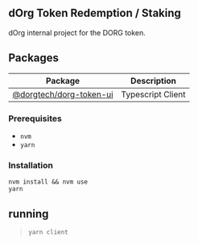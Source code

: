 ## dOrg Token Redemption / Staking
dOrg internal project for the DORG token.

## Packages  
| Package | Description |  
|---------|-------------|  
| [@dorgtech/dorg-token-ui](./packages/client) | Typescript Client |  

### Prerequisites  
- `nvm`  
- `yarn`

### Installation  
`nvm install && nvm use`  
`yarn`  

## running
> `yarn client`
